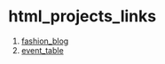 # html_projects_links

1. [fashion_blog](https://fashion-blog35.netlify.app)
1. [event_table](https://event-table35.netlify.app)
